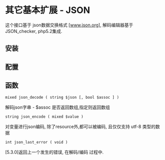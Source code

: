# 其它基本扩展 - JSON

这个接口基于 json数据交换格式 [www.json.org], 解码编辑器基于 JSON_checker, php5.2集成.

## 安装

## 配置

## 函数

`mixed json_decode ( string $json [, bool $assoc ] )`

解码json字串 - $assoc 是否返回数组,指定则返回数组

`string json_encode ( mixed $value )`

对变量进行json编码, 除了resource外,都可以被编码, 且仅仅支持 utf-8 类型的数据

`int json_last_error ( void )`

[5.3.0]返回上一个发生的错误, 在解码/编码 过程中.
